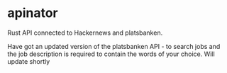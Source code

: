 # apinator

Rust API connected to Hackernews and platsbanken.

Have got an updated version of the platsbanken API - to search jobs and the job description is required to contain the words of your choice. Will update shortly
